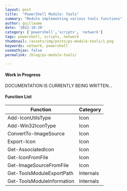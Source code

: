 ```yaml
---
layout: post
title:  "PowerShell Module: Tools"
summary: "Module implementing various tools functions"
author: guillaume
date: '2022-10-20'
category: ['powershell','scripts', 'network']
tags: powershell, scripts, network
thumbnail: /assets/img/posts/ps-module-tools/1.png
keywords: network, powershell
usemathjax: false
permalink: /blog/ps-module-tools/

---
```


#### Work in Progress 


DOCUMENTATION IS CURRENTLY BEING WRITTEN...

#### Function List 


|    Function               |  Category  |
|---------------------------|------------|
| Add-IconUtilsType			|   Icon     |
| Add-Win32IconType			|   Icon     |
| ConvertTo-ImageSource		|   Icon     |
| Export-Icon				|   Icon     |
| Get-AssociatedIcon		|   Icon     |
| Get-IconFromFile			|   Icon     |
| Get-ImageSourceFromFile	|   Icon     |
| Get-ToolsModuleExportPath | Internals  |
| Get-ToolsModuleInformation| Internals  |
